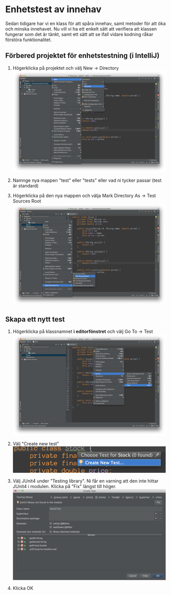 # Enhetstest av innehav

Sedan tidigare har vi en klass för att spåra innehav, samt metoder för att öka och minska innehavet. Nu vill vi ha ett enkelt sätt att verifiera att klassen fungerar som det är tänkt, samt ett sätt att se ifall vidare kodning råkar förstöra funktionalitet.

## Förbered projektet för enhetstestning (i IntelliJ)

1. Högerklicka på projektet och välj New -> Directory ![](create-test-folder.png)

2. Namnge nya mappen "test" eller "tests" eller vad ni tycker passar (test är standard)

3. Högerklicka på den nya mappen och välja Mark Directory As -> Test Sources Root ![](mark-folder-as-test-sources.png)

## Skapa ett nytt test

1. Högerklicka på klassnamnet **i editorfönstret** och välj Go To -> Test ![](go-to-test.png)

2. Välj "Create new test" ![](create-new-test.png)

3. Välj JUnit4 under "Testing library". Ni får en varning att den inte hittar JUnit4 i modulen. Klicka på "Fix" längst till höger. ![](add-junit-to-project.png)

4. Klicka OK




